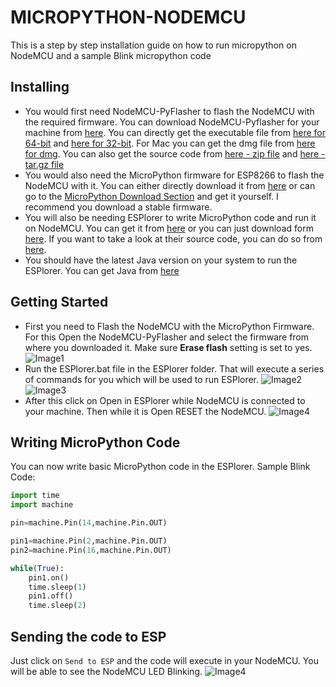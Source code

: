 # MICROPYTHON-NODEMCU

This is a step by step installation guide on how to run micropython on NodeMCU and a sample Blink micropython code

## Installing

- You would first need NodeMCU-PyFlasher to flash the NodeMCU with the required firmware. You can download NodeMCU-Pyflasher for your machine from [here](https://github.com/marcelstoer/nodemcu-pyflasher/releases). You can directly get the executable file from [here for 64-bit](https://github.com/marcelstoer/nodemcu-pyflasher/releases/download/v4.0/NodeMCU-PyFlasher-4.0-x64.exe) and [here for 32-bit](https://github.com/marcelstoer/nodemcu-pyflasher/releases/download/v4.0/NodeMCU-PyFlasher-4.0-x86.exe). For Mac you can get the dmg file from [here for dmg](https://github.com/marcelstoer/nodemcu-pyflasher/releases/download/v4.0/NodeMCU-PyFlasher-4.0.dmg). You can also get the source code from [here - zip file](https://github.com/marcelstoer/nodemcu-pyflasher/archive/v4.0.zip) and [here - tar.gz file](https://github.com/marcelstoer/nodemcu-pyflasher/archive/v4.0.tar.gz)
- You would also need the MicroPython firmware for ESP8266 to flash the NodeMCU with it. You can either directly download it from [here](http://micropython.org/resources/firmware/esp8266-20191220-v1.12.bin) or can go to the [MicroPython Download Section](http://micropython.org/download) and get it yourself. I recommend you download a stable firmware.
- You will also be needing ESPlorer to write MicroPython code and run it on NodeMCU. You can get it from [here](https://esp8266.ru/esplorer/) or you can just download form [here](http://esp8266.ru/esplorer-latest/?f=ESPlorer.zip). If you want to take a look at their source code, you can do so from [here](https://github.com/4refr0nt/ESPlorer).
- You should have the latest Java version on your system to run the ESPlorer. You can get Java from [here](https://www.java.com/en/download/win10.jsp)

## Getting Started

- First you need to Flash the NodeMCU with the MicroPython Firmware. For this Open the NodeMCU-PyFlasher and select the firmware from where you downloaded it. Make sure **Erase flash** setting is set to yes. ![Image1](https://github.com/Chester-King/MicroPython-NodeMCU-Installation/Images/Flasher.png)
- Run the ESPlorer.bat file in the ESPlorer folder. That will execute a series of commands for you which will be used to run ESPlorer. ![Image2](https://github.com/Chester-King/MicroPython-NodeMCU-Installation/Images/cli.png) ![Image3](https://github.com/Chester-King/MicroPython-NodeMCU-Installation/Images/espl.png)
- After this click on Open in ESPlorer while NodeMCU is connected to your machine. Then while it is Open RESET the NodeMCU. ![Image4](https://pbs.twimg.com/media/CgrGCrRUgAAOcvn.jpg)

## Writing MicroPython Code

You can now write basic MicroPython code in the ESPlorer. Sample Blink Code:

```python
import time
import machine

pin=machine.Pin(14,machine.Pin.OUT)

pin1=machine.Pin(2,machine.Pin.OUT)
pin2=machine.Pin(16,machine.Pin.OUT)

while(True):
    pin1.on()
    time.sleep(1)
    pin1.off()
    time.sleep(2)
```

## Sending the code to ESP

Just click on `Send to ESP` and the code will execute in your NodeMCU. You will be able to see the NodeMCU LED Blinking.
![Image4](https://github.com/Chester-King/MicroPython-NodeMCU-Installation/Images/demp.jpeg)

